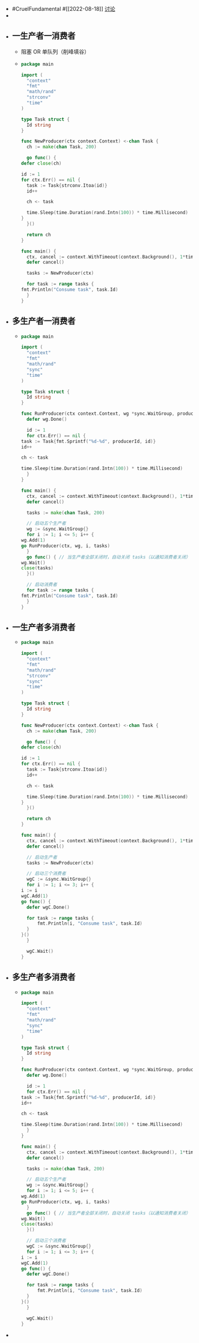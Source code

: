 - #CruelFundamental #[[2022-08-18]] [讨论](https://github.com/CYZH1307/CruelFundamental/tree/main/homework/202208/18)
-
- ## 一生产者一消费者
	- 阻塞 OR 单队列（削峰填谷）
	- ```go
	  package main
	  
	  import (
	  	"context"
	  	"fmt"
	  	"math/rand"
	  	"strconv"
	  	"time"
	  )
	  
	  type Task struct {
	  	Id string
	  }
	  
	  func NewProducer(ctx context.Context) <-chan Task {
	  	ch := make(chan Task, 200)
	  
	  	go func() {
	  defer close(ch)
	  
	  id := 1
	  for ctx.Err() == nil {
	  	task := Task{strconv.Itoa(id)}
	  	id++
	  
	  	ch <- task
	  
	  	time.Sleep(time.Duration(rand.Intn(100)) * time.Millisecond)
	  }
	  	}()
	  
	  	return ch
	  }
	  
	  func main() {
	  	ctx, cancel := context.WithTimeout(context.Background(), 1*time.Second) // 1s 后自动停止 producer
	  	defer cancel()
	  
	  	tasks := NewProducer(ctx)
	  
	  	for task := range tasks {
	  fmt.Println("Consume task", task.Id)
	  	}
	  }
	  
	  ```
- ## 多生产者一消费者
	- ```go
	  package main
	  
	  import (
	  	"context"
	  	"fmt"
	  	"math/rand"
	  	"sync"
	  	"time"
	  )
	  
	  type Task struct {
	  	Id string
	  }
	  
	  func RunProducer(ctx context.Context, wg *sync.WaitGroup, producerId int, ch chan<- Task) {
	  	defer wg.Done()
	  
	  	id := 1
	  	for ctx.Err() == nil {
	  task := Task{fmt.Sprintf("%d-%d", producerId, id)}
	  id++
	  
	  ch <- task
	  
	  time.Sleep(time.Duration(rand.Intn(100)) * time.Millisecond)
	  	}
	  }
	  
	  func main() {
	  	ctx, cancel := context.WithTimeout(context.Background(), 1*time.Second) // 1s 后自动停止 producer
	  	defer cancel()
	  
	  	tasks := make(chan Task, 200)
	  
	  	// 启动五个生产者
	  	wg := &sync.WaitGroup{}
	  	for i := 1; i <= 5; i++ {
	  wg.Add(1)
	  go RunProducer(ctx, wg, i, tasks)
	  	}
	  	go func() { // 当生产者全部关闭时，自动关闭 tasks（以通知消费者关闭）
	  wg.Wait()
	  close(tasks)
	  	}()
	  
	  	// 启动消费者
	  	for task := range tasks {
	  fmt.Println("Consume task", task.Id)
	  	}
	  }
	  
	  ```
- ## 一生产者多消费者
	- ```go
	  package main
	  
	  import (
	  	"context"
	  	"fmt"
	  	"math/rand"
	  	"strconv"
	  	"sync"
	  	"time"
	  )
	  
	  type Task struct {
	  	Id string
	  }
	  
	  func NewProducer(ctx context.Context) <-chan Task {
	  	ch := make(chan Task, 200)
	  
	  	go func() {
	  defer close(ch)
	  
	  id := 1
	  for ctx.Err() == nil {
	  	task := Task{strconv.Itoa(id)}
	  	id++
	  
	  	ch <- task
	  
	  	time.Sleep(time.Duration(rand.Intn(100)) * time.Millisecond)
	  }
	  	}()
	  
	  	return ch
	  }
	  
	  func main() {
	  	ctx, cancel := context.WithTimeout(context.Background(), 1*time.Second) // 1s 后自动停止 producer
	  	defer cancel()
	  
	  	// 启动生产者
	  	tasks := NewProducer(ctx)
	  
	  	// 启动三个消费者
	  	wgC := &sync.WaitGroup{}
	  	for i := 1; i <= 3; i++ {
	  i := i
	  wgC.Add(1)
	  go func() {
	  	defer wgC.Done()
	  
	  	for task := range tasks {
	  		fmt.Println(i, "Consume task", task.Id)
	  	}
	  }()
	  	}
	  
	  	wgC.Wait()
	  }
	  
	  ```
- ## 多生产者多消费者
	- ```go
	  package main
	  
	  import (
	  	"context"
	  	"fmt"
	  	"math/rand"
	  	"sync"
	  	"time"
	  )
	  
	  type Task struct {
	  	Id string
	  }
	  
	  func RunProducer(ctx context.Context, wg *sync.WaitGroup, producerId int, ch chan<- Task) {
	  	defer wg.Done()
	  
	  	id := 1
	  	for ctx.Err() == nil {
	  task := Task{fmt.Sprintf("%d-%d", producerId, id)}
	  id++
	  
	  ch <- task
	  
	  time.Sleep(time.Duration(rand.Intn(100)) * time.Millisecond)
	  	}
	  }
	  
	  func main() {
	  	ctx, cancel := context.WithTimeout(context.Background(), 1*time.Second) // 1s 后自动停止 producer
	  	defer cancel()
	  
	  	tasks := make(chan Task, 200)
	  
	  	// 启动五个生产者
	  	wg := &sync.WaitGroup{}
	  	for i := 1; i <= 5; i++ {
	  wg.Add(1)
	  go RunProducer(ctx, wg, i, tasks)
	  	}
	  	go func() { // 当生产者全部关闭时，自动关闭 tasks（以通知消费者关闭）
	  wg.Wait()
	  close(tasks)
	  	}()
	  
	  	// 启动三个消费者
	  	wgC := &sync.WaitGroup{}
	  	for i := 1; i <= 3; i++ {
	  i := i
	  wgC.Add(1)
	  go func() {
	  	defer wgC.Done()
	  
	  	for task := range tasks {
	  		fmt.Println(i, "Consume task", task.Id)
	  	}
	  }()
	  	}
	  
	  	wgC.Wait()
	  }
	  
	  ```
-